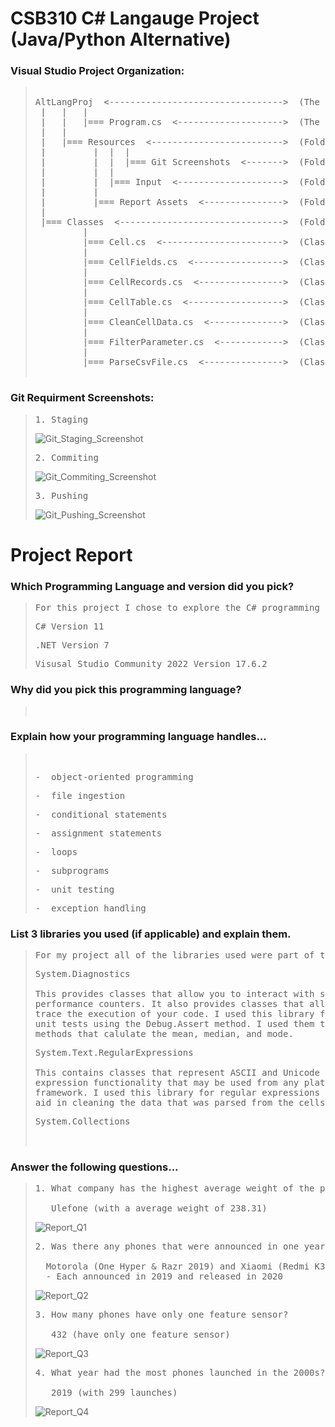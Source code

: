 # CSB310 C# Langauge Project (Java/Python Alternative)

### Visual Studio Project Organization:
> <pre>
>  
> AltLangProj  <--------------------------------->  (The Visual Studio Project)  
>  |   |   |  
>  |   |   |=== Program.cs  <-------------------->  (The Main Program Driver)  
>  |   |  
>  |   |=== Resources  <------------------------->  (Folder Containing Project Resources)  
>  |         |  |  |
>  |         |  |  |=== Git Screenshots  <------->  (Folder Containing Required Git Screenshots)  
>  |         |  |  
>  |         |  |=== Input  <-------------------->  (Folder Containing Input csv Files)  
>  |         |  
>  |         |=== Report Assets  <--------------->  (Folder Containing Screenshots for Report)  
>  |  
>  |=== Classes  <------------------------------->  (Folder Containing the Classes for the Project)
>          |  
>          |=== Cell.cs  <----------------------->  (Class representing one cell record)  
>          |  
>          |=== CellFields.cs  <----------------->  (Class representing a column oriented table)  
>          |  
>          |=== CellRecords.cs  <---------------->  (Class representing a row oriented table)  
>          |  
>          |=== CellTable.cs  <------------------>  (Class where I implemented my additional methods)
>          |  
>          |=== CleanCellData.cs  <-------------->  (Class to clean cell data)  
>          |  
>          |=== FilterParameter.cs  <------------>  (Class to filter results)  
>          |  
>          |=== ParseCsvFile.cs  <--------------->  (Class to parse csv file)  
>  
> </pre>

### Git Requirment Screenshots:
> <pre>
> 1. Staging
> </pre>
> ![Git_Staging_Screenshot](https://github.com/twopercentjazz/CSB310_AltLangProj/assets/49768882/7174de4b-62c7-45eb-971f-0cc1239611a6)
> <pre>
> 2. Commiting
> </pre>
> ![Git_Commiting_Screenshot](https://github.com/twopercentjazz/CSB310_AltLangProj/assets/49768882/cbf1d54b-78af-45f3-8e02-042f0bda1e4b)
> <pre>
> 3. Pushing
> </pre>
> ![Git_Pushing_Screenshot](https://github.com/twopercentjazz/CSB310_AltLangProj/assets/49768882/bb20bcdc-ebd2-4d12-992c-36c0c47ca2f6)

# Project Report

### Which Programming Language and version did you pick?
> <pre>
> For this project I chose to explore the C# programming language using the Visual Studio IDE. 
> </pre>
> <pre>
> C# Version 11
> </pre>
> <pre>
> .NET Version 7
> </pre>
> <pre>
> Visusal Studio Community 2022 Version 17.6.2
> </pre>

### Why did you pick this programming language?
> <pre>
> 
> </pre>

### Explain how your programming language handles...
> <pre>
> 
> </pre>
> <pre>
> -  object-oriented programming
> </pre>
> <pre>
> -  file ingestion
> </pre>
> <pre>
> -  conditional statements
> </pre>
> <pre>
> -  assignment statements
> </pre>
> <pre>
> -  loops
> </pre>
> <pre>
> -  subprograms
> </pre>
> <pre>
> -  unit testing
> </pre>
> <pre>
> -  exception handling
> </pre>

### List 3 libraries you used (if applicable) and explain them. 
> <pre>
> For my project all of the libraries used were part of the System namespace.
> </pre>
> <pre>
> System.Diagnostics
>
> This provides classes that allow you to interact with system processes, event logs, and
> performance counters. It also provides classes that allow you to debug you application and
> trace the execution of your code. I used this library for the latter reason so I could write
> unit tests using the Debug.Assert method. I used them to test the functionality of my analytic
> methods that calulate the mean, median, and mode.
> </pre>
> <pre>
> System.Text.RegularExpressions
>
> This contains classes that represent ASCII and Unicode character encodings. It provides regular
> expression functionality that may be used from any platform or language that runs within the .NET
> framework. I used this library for regular expressions by using the Regex class. I used this to
> aid in cleaning the data that was parsed from the cells csv file. 
> </pre>
> <pre>
> System.Collections
>
>
> </pre>

### Answer the following questions...
> <pre>
> 1. What company has the highest average weight of the phone body?
> 
>    Ulefone (with a average weight of 238.31)
> </pre>
> ![Report_Q1](https://github.com/twopercentjazz/CSB310_AltLangProj/assets/49768882/d8ebc3f1-bb4c-4939-b3a1-0b8267897da1)
> <pre>
> 2. Was there any phones that were announced in one year and released in another? 
>
>   Motorola (One Hyper & Razr 2019) and Xiaomi (Redmi K30 5G & Mi Mix Alpha)
>   - Each announced in 2019 and released in 2020
> </pre>
> ![Report_Q2](https://github.com/twopercentjazz/CSB310_AltLangProj/assets/49768882/c501d777-5c9a-4117-93ce-acb63fefd3e3)
> <pre>
> 3. How many phones have only one feature sensor?
>
>    432 (have only one feature sensor)
> </pre>
> ![Report_Q3](https://github.com/twopercentjazz/CSB310_AltLangProj/assets/49768882/7959a91f-68fe-45b1-b086-0cfb8c289371)
> <pre>
> 4. What year had the most phones launched in the 2000s?
>
>    2019 (with 299 launches)
> </pre>
> ![Report_Q4](https://github.com/twopercentjazz/CSB310_AltLangProj/assets/49768882/48a1f099-6aa5-4c9b-9d4f-defef13f7a09)



